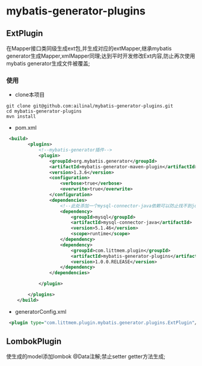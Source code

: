 # mybatis-generator-plugins


## ExtPlugin
在Mapper接口类同级生成ext包,并生成对应的extMapper,继承mybatis generator生成Mapper,xmlMapper同理;达到平时开发修改Ext内容,防止再次使用mybatis generator生成文件被覆盖;

### 使用

- clone本项目
```
git clone git@github.com:ailinal/mybatis-generator-plugins.git
cd mybatis-generator-plugins
mvn install
```
- pom.xml
```xml
 <build>
        <plugins>
            <!--mybatis-generator插件-->
            <plugin>
                <groupId>org.mybatis.generator</groupId>
                <artifactId>mybatis-generator-maven-plugin</artifactId>
                <version>1.3.6</version>
                <configuration>
                    <verbose>true</verbose>
                    <overwrite>true</overwrite>
                </configuration>
                <dependencies>
                    <!--此处添加一个mysql-connector-java依赖可以防止找不到jdbc Driver-->
                    <dependency>
                        <groupId>mysql</groupId>
                        <artifactId>mysql-connector-java</artifactId>
                        <version>5.1.46</version>
                        <scope>runtime</scope>
                    </dependency>
                    <dependency>
                        <groupId>com.littmem.plugin</groupId>
                        <artifactId>mybatis-generator-plugins</artifactId>
                        <version>1.0.0.RELEASE</version>
                    </dependency>
                </dependencies>

            </plugin>

        </plugins>
    </build>
```
- generatorConfig.xml
```xml
 <plugin type="com.littmem.plugin.mybatis.generator.plugins.ExtPlugin"/>
```

## LombokPlugin
使生成的model添加lombok @Data注解;禁止setter getter方法生成; 